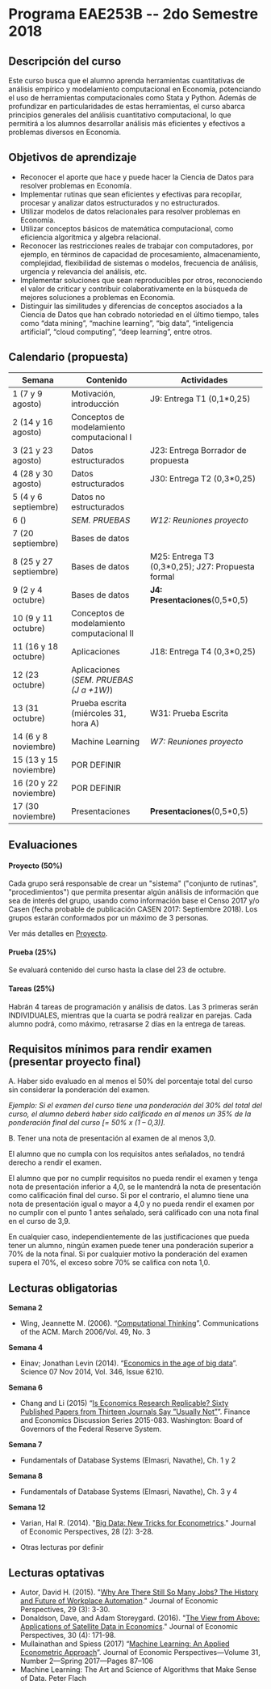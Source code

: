 # Programa EAE253B -- 2do Semestre 2018

## Descripción del curso

Este curso busca que el alumno aprenda herramientas cuantitativas de análisis empírico y modelamiento computacional en Economía, potenciando el uso de herramientas computacionales como Stata y Python. Además de profundizar en particularidades de estas herramientas, el curso abarca principios generales del análisis cuantitativo computacional, lo que permitirá a los alumnos desarrollar análisis más eficientes y efectivos a problemas diversos en Economía.

## Objetivos de aprendizaje

-   Reconocer el aporte que hace y puede hacer la Ciencia de Datos para resolver problemas en Economía.
-   Implementar rutinas que sean eficientes y efectivas para recopilar, procesar y analizar datos estructurados y no estructurados.
-   Utilizar modelos de datos relacionales para resolver problemas en Economía.
-   Utilizar conceptos básicos de matemática computacional, como eficiencia algorítmica y algebra relacional.
-   Reconocer las restricciones reales de trabajar con computadores, por ejemplo, en términos de capacidad de procesamiento, almacenamiento, complejidad, flexibilidad de sistemas o modelos, frecuencia de análisis, urgencia y relevancia del análisis, etc.
-   Implementar soluciones que sean reproducibles por otros, reconociendo el valor de criticar y contribuir colaborativamente en la búsqueda de mejores soluciones a problemas en Economía.
-   Distinguir las similitudes y diferencias de conceptos asociados a la Ciencia de Datos que han cobrado notoriedad en el último tiempo, tales como “data mining”, “machine learning”, “big data”, “inteligencia artificial”, “cloud computing”, “deep learning”, entre otros.

## Calendario (propuesta)

| Semana                    | Contenido                                     | Actividades |
| -------------             | -------------                                 | ------------- |
| 1 (7 y 9 agosto)          | Motivación, introducción                      | J9: Entrega T1 (0,1*0,25) |
| 2 (14 y 16 agosto)        | Conceptos de modelamiento computacional I     | |
| 3 (21 y 23 agosto)        | Datos estructurados                           | J23: Entrega Borrador de propuesta |
| 4 (28 y 30 agosto)        | Datos estructurados                           | J30: Entrega T2 (0,3*0,25) |
| 5 (4 y 6 septiembre)      | Datos no estructurados                        | |
| 6 ()                      | *SEM. PRUEBAS*                                | *W12: Reuniones proyecto* |
| 7 (20 septiembre)         | Bases de datos                                | |
| 8 (25 y 27 septiembre)    | Bases de datos                                | M25: Entrega T3 (0,3*0,25); J27: Propuesta formal |
| 9 (2 y 4 octubre)         | Bases de datos                                | **J4: Presentaciones**(0,5*0,5) |
| 10 (9 y 11 octubre)       | Conceptos de modelamiento computacional II    | |
| 11 (16 y 18 octubre)      | Aplicaciones                                  | J18: Entrega T4 (0,3*0,25) |
| 12 (23 octubre)           | Aplicaciones  (*SEM. PRUEBAS (J a +1W)*)      | |
| 13 (31 octubre)           | Prueba escrita (miércoles 31, hora A)         | W31: Prueba Escrita |
| 14 (6 y 8 noviembre)      | Machine Learning                              | *W7: Reuniones proyecto* |
| 15 (13 y 15 noviembre)    | POR DEFINIR                                   | |
| 16 (20 y 22 noviembre)    | POR DEFINIR                                   | |
| 17 (30 noviembre)         | Presentaciones                                | **Presentaciones**(0,5*0,5) |

## Evaluaciones

#### Proyecto (50%)
Cada grupo será responsable de crear un "sistema" ("conjunto de rutinas", "procedimientos") que permita presentar algún análisis de información que sea de interés del grupo, usando como información base el Censo 2017 y/o Casen (fecha probable de publicación CASEN 2017: Septiembre 2018). Los grupos estarán conformados por un máximo de 3 personas. 

Ver más detalles en [Proyecto](https://github.com/calvarad/eae253b/tree/master/Documentos/PROYECTO.md).

#### Prueba (25%)
Se evaluará contenido del curso hasta la clase del 23 de octubre.

#### Tareas (25%)
Habrán 4 tareas de programación y análisis de datos. Las 3 primeras serán INDIVIDUALES, mientras que la cuarta se podrá realizar en parejas. Cada alumno podrá, como máximo, retrasarse 2 días en la entrega de tareas.

## Requisitos mínimos para rendir examen (presentar proyecto final)

A. Haber sido evaluado en al menos el 50% del porcentaje total del curso sin considerar la ponderación del examen.

*Ejemplo: Si el examen del curso tiene una ponderación del 30% del total del curso, el alumno deberá haber sido calificado en al menos un 35% de la ponderación final del curso [= 50% x (1 – 0,3)].*

B. Tener una nota de presentación al examen de al menos 3,0.

El alumno que no cumpla con los requisitos antes señalados, no tendrá derecho a rendir el examen.

El alumno que por no cumplir requisitos no pueda rendir el examen y tenga nota de presentación inferior a 4,0, se le mantendrá la nota de presentación como calificación final del curso. Si por el contrario, el alumno tiene una nota de presentación igual o mayor a 4,0 y no pueda rendir el examen por no cumplir con el punto 1 antes señalado, será calificado con una nota final en el curso de 3,9.

En cualquier caso, independientemente de las justificaciones que pueda tener un alumno, ningún examen puede tener una ponderación superior a 70% de la nota final. Si por cualquier motivo la ponderación del examen supera el 70%, el exceso sobre 70% se califica con nota 1,0.
 
## Lecturas obligatorias
**Semana 2**
- Wing, Jeannette M. (2006). “[Computational Thinking](http://www.cs.cmu.edu/~./15110-s13/Wing06-ct.pdf)”. Communications of the ACM. March 2006/Vol. 49, No. 3

**Semana 4**
- Einav; Jonathan Levin (2014). “[Economics in the age of big data](http://science.sciencemag.org/content/346/6210/1243089.full)”. Science  07 Nov 2014, Vol. 346, Issue 6210.

**Semana 6**
- Chang and Li (2015) “[Is Economics Research Replicable? Sixty Published Papers from Thirteen Journals Say ”Usually Not”](https://www.federalreserve.gov/econresdata/feds/2015/files/2015083pap.pdf)”. Finance and Economics Discussion Series 2015-083. Washington: Board of Governors of the Federal Reserve System.

**Semana 7**
- Fundamentals of Database Systems (Elmasri, Navathe), Ch. 1 y 2

**Semana 8**
- Fundamentals of Database Systems (Elmasri, Navathe), Ch. 3 y 4

**Semana 12**
- Varian, Hal R. (2014). "[Big Data: New Tricks for Econometrics](http://people.ischool.berkeley.edu/~hal/Papers/2013/ml.pdf)." Journal of Economic Perspectives, 28 (2): 3-28.

* Otras lecturas por definir

## Lecturas optativas
- Autor, David H. (2015). "[Why Are There Still So Many Jobs? The History and Future of Workplace Automation](https://economics.mit.edu/files/11563)." Journal of Economic Perspectives, 29 (3): 3-30.
- Donaldson, Dave, and Adam Storeygard. (2016). "[The View from Above: Applications of Satellite Data in Economics](http://dave-donaldson.com/wp-content/uploads/2016/10/Donaldson_Storeygard_JEP.pdf)." Journal of Economic Perspectives, 30 (4): 171-98.
- Mullainathan and Spiess (2017) “[Machine Learning: An Applied Econometric Approach](https://pubs.aeaweb.org/doi/pdfplus/10.1257/jep.31.2.87)”. Journal of Economic Perspectives—Volume 31, Number 2—Spring 2017—Pages 87–106
- Machine Learning: The Art and Science of Algorithms that Make Sense of Data. Peter Flach